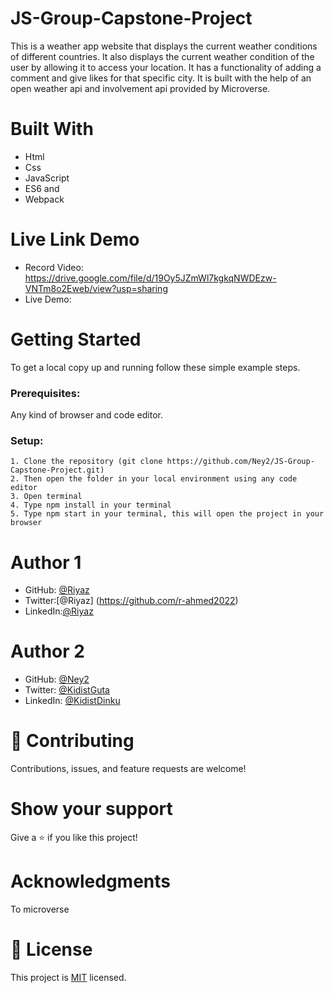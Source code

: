 # JS-Group-Capstone-Project
This is a weather app website that displays the current weather conditions of different countries. 
It also displays the current weather condition of the user by allowing it to access your location. 
It has a functionality of adding a comment and give likes for that specific city. 
It is built with the help of an open weather api and involvement api provided by Microverse.
# Built With
- Html
- Css
- JavaScript
- ES6 and
- Webpack

# Live Link Demo

- Record Video: https://drive.google.com/file/d/19Oy5JZmWl7kgkqNWDEzw-VNTm8o2Eweb/view?usp=sharing
- Live Demo: 
# Getting Started

To get a local copy up and running follow these simple example steps.
### Prerequisites:

Any kind of browser and code editor.

### Setup:

    1. Clone the repository (git clone https://github.com/Ney2/JS-Group-Capstone-Project.git)
    2. Then open the folder in your local environment using any code editor
    3. Open terminal
    4. Type npm install in your terminal
    5. Type npm start in your terminal, this will open the project in your browser

# Author 1

- GitHub: [@Riyaz](https://github.com/r-ahmed2022)
- Twitter:[@Riyaz] (https://github.com/r-ahmed2022)
- LinkedIn:[@Riyaz](https://github.com/r-ahmed2022)
# Author 2

- GitHub: [@Ney2](https://github.com/Ney2)
- Twitter: [@KidistGuta](https://twitter.com/GutaKidist)
- LinkedIn: [@KidistDinku](https://www.linkedin.com/in/kidist-guta-014025183/)
# 🤝 Contributing

Contributions, issues, and feature requests are welcome!

# Show your support

Give a ⭐️ if you like this project!

# Acknowledgments

To microverse

# 📝 License

This project is [MIT](https://github.com/microverseinc/readme-template/blob/master/MIT.md) licensed.
